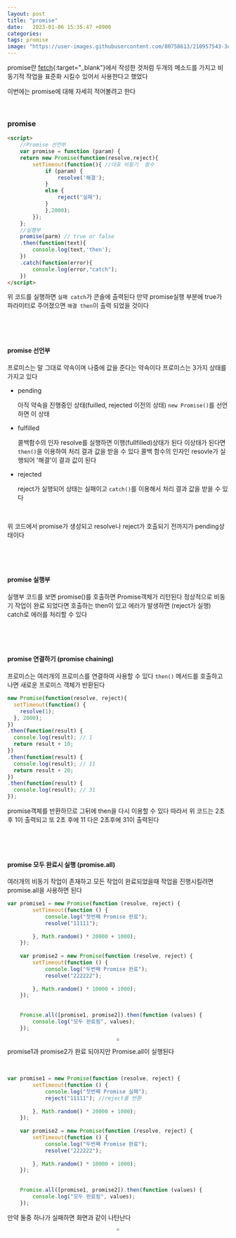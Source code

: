 ```yaml
---
layout: post
title: "promise"
date:   2023-01-06 15:35:47 +0900
categories:
tags: promise
image: "https://user-images.githubusercontent.com/80758613/210957543-3d5f60c0-021d-4855-94d5-4b12bf02d71a.png"
---
```


promise란 [fetch](https://minnnning.github.io/자바스크립트/2023/01/03/fetch.html){:target="_blank"}에서 작성한 것처럼 두개의 메소드를 가지고 비동기적 작업을 표준화 시킬수 있어서 사용한다고 했었다

이번에는 promise에 대해 자세히 적어볼려고 한다

&nbsp;

### promise

``` html
<script>
	//Promise 선언부
	var promise = function (param) {
	return new Promise(function(resolve,reject){
		setTimeout(function(){ //대표 비동기  함수
			if (param) {
				resolve('해결');
			}
			else {
				reject("실패");
			}
			},2000); 
		});
	};
	//실행부
	promise(parm) // true or false
	.then(function(text){
		console.log(text,'then');
	})
	.catch(function(error){
		console.log(error,"catch");
	})
</script>
```

위 코드를 실행하면 `실패 catch`가 콘솔에 출력된다 만약 promise실행 부분에 true가 파라미터로 주어졌으면 `해결 then`이 출력 되었을 것이다

&nbsp;

&nbsp;

#### promise 선언부

프로미스는 말 그대로 약속이며 나중에 값을 준다는 약속이다 프로미스는 3가지 상태를 가지고 있다

* pending

  아직 약속을 진행중인 상태(fuilled, rejected 이전의 상태) `new Promise()`를 선언하면 이 상태

* fulfilled

  콜백함수의 인자 resolve를 실행하면 이행(fullfilled)상태가 된다 이상태가 된다면 `then()`을 이용하여 처리 결과 값을 받을 수 있다 콜백 함수의 인자인 resovle가 실행되어 '해결'이 결과 값이 된다

* rejected

  reject가 실행되어 상태는 실패이고 `catch()`를 이용해서 처리 결과 값을 받을 수 있다

&nbsp;

위 코드에서 promise가 생성되고 resolve나 reject가 호출되기 전까지가 pending상태이다

&nbsp;

&nbsp;

#### promise 실행부

실행부 코드를 보면 promise()를 호출하면 Promise객체가 리턴된다 정상적으로 비동기 작업이 완료 되었다면 호출하는 then이 있고 에러가 발생하면 (reject가 실행) catch로 에러를 처리할 수 있다

&nbsp;

&nbsp;

#### promise 연결하기 (promise chaining)

프로미스는 여러개의 프로미스를 연결하여 사용할 수 있다 `then()` 메서드를 호출하고 나면 새로운 프로미스 객체가 반환된다

``` js
new Promise(function(resolve, reject){
  setTimeout(function() {
    resolve(1);
  }, 2000);
})
.then(function(result) {
  console.log(result); // 1
  return result + 10;
})
.then(function(result) {
  console.log(result); // 11
  return result + 20;
})
.then(function(result) {
  console.log(result); // 31
});
```

promise객체를 반환하므로 그뒤에 then을 다시 이용할 수 있다 따라서 위 코드는 2초후 1이 출력되고 또 2초 후에 11 다은 2초후에 31이 출력된다

&nbsp;

&nbsp;

#### promise 모두 완료시 실행 (promise.all)

여러개의 비동기 작업이 존재하고 모든 작업이 완료되었을때 작업을 진행시킬려면 promise.all을 사용하면 된다

``` js
var promise1 = new Promise(function (resolve, reject) {
		setTimeout(function () {
			console.log("첫번째 Promise 완료");
			resolve("11111");
	
		}, Math.random() * 20000 + 1000);
	});
	
	var promise2 = new Promise(function (resolve, reject) {
		setTimeout(function () {
			console.log("두번째 Promise 완료");
			resolve("222222");
	
		}, Math.random() * 10000 + 1000);
	});
	
	
	Promise.all([promise1, promise2]).then(function (values) {
		console.log("모두 완료됨", values);
	});
```

<center>
<img src="https://user-images.githubusercontent.com/80758613/210957543-3d5f60c0-021d-4855-94d5-4b12bf02d71a.png" style="zoom:40%;">
</center>

promise1과 promise2가 완료 되야지만 Promise.all이 실행된다

&nbsp;

``` js
var promise1 = new Promise(function (resolve, reject) {
		setTimeout(function () {
			console.log("첫번째 Promise 실패");
			reject("11111"); //reject를 반환
	
		}, Math.random() * 20000 + 1000);
	});
	
	var promise2 = new Promise(function (resolve, reject) {
		setTimeout(function () {
			console.log("두번째 Promise 완료");
			resolve("222222");
	
		}, Math.random() * 10000 + 1000);
	});
	
	
	Promise.all([promise1, promise2]).then(function (values) {
		console.log("모두 완료됨", values);
	});
```

만약 둘중 하나가 실패하면 화면과 같이 나탄난다

<center>
<img src="https://user-images.githubusercontent.com/80758613/210957922-6fb875c5-c1e6-4640-8435-aa28f49cdff0.png" style="zoom:40%;">
</center>

